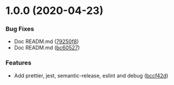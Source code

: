 # 1.0.0 (2020-04-23)


### Bug Fixes

* Doc READM.md ([79250f8](https://github.com/almerindo/typescript-nodejs-boilerplate/commit/79250f8bd3a13143e7e4336ce727712e9df5490a))
* Doc READM.md ([bc60527](https://github.com/almerindo/typescript-nodejs-boilerplate/commit/bc605277dfa0fb936fa82ba8b1e1d81d1c8de144))


### Features

* Add prettier, jest, semantic-release, eslint and debug ([bccf42d](https://github.com/almerindo/typescript-nodejs-boilerplate/commit/bccf42d90b1287656d872e59b92336039f2285a0))
